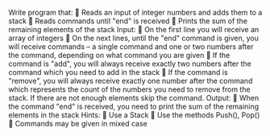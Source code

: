Write program that:
 Reads an input of integer numbers and adds them to a stack
 Reads commands until "end" is received
 Prints the sum of the remaining elements of the stack
Input:
 On the first line you will receive an array of integers
 On the next lines, until the "end" command is given, you will receive commands – a single command and
one or two numbers after the command, depending on what command you are given
 If the command is "add", you will always receive exactly two numbers after the command which you need
to add in the stack
 If the command is "remove", you will always receive exactly one number after the command which
represents the count of the numbers you need to remove from the stack. If there are not enough elements
skip the command.
Output:
 When the command "end" is received, you need to print the sum of the remaining elements in the stack
Hints:
 Use a Stack<int>
 Use the methods Push(), Pop()
 Commands may be given in mixed case
